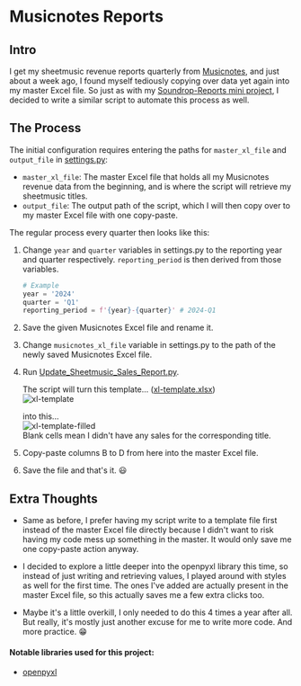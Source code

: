 Musicnotes Reports
==================

Intro
-----
I get my sheetmusic revenue reports quarterly from [Musicnotes](https://www.musicnotes.com/sheet-music/artist/jeremy-ng), and just about a week ago, I found myself tediously copying over data yet again into my master Excel file. So just as with my [Soundrop-Reports mini project](https://github.com/jeremyngcode/Soundrop-Reports), I decided to write a similar script to automate this process as well.

The Process
-----------
The initial configuration requires entering the paths for `master_xl_file` and `output_file` in [settings.py](settings.py):
- `master_xl_file`: The master Excel file that holds all my Musicnotes revenue data from the beginning, and is where the script will retrieve my sheetmusic titles.
- `output_file`: The output path of the script, which I will then copy over to my master Excel file with one copy-paste.

The regular process every quarter then looks like this:
1. Change `year` and `quarter` variables in settings.py to the reporting year and quarter respectively. `reporting_period` is then derived from those variables.
   ```py
   # Example
   year = '2024'
   quarter = 'Q1'
   reporting_period = f'{year}-{quarter}' # 2024-Q1
   ```
2. Save the given Musicnotes Excel file and rename it.
3. Change `musicnotes_xl_file` variable in settings.py to the path of the newly saved Musicnotes Excel file.
4. Run [Update_Sheetmusic_Sales_Report.py](Update_Sheetmusic_Sales_Report.py).

   The script will turn this template... ([xl-template.xlsx](xl-template.xlsx)) <br>
   ![xl-template](https://github.com/jeremyngcode/Musicnotes-Reports/assets/156220343/32826afc-b281-4eb2-98fe-6ca98fdb1482)

   into this... <br>
   ![xl-template-filled](https://github.com/jeremyngcode/Musicnotes-Reports/assets/156220343/e158e875-1523-4d1f-b144-e58be4b60f21) <br>
   Blank cells mean I didn't have any sales for the corresponding title.
5. Copy-paste columns B to D from here into the master Excel file.
6. Save the file and that's it. 😃

Extra Thoughts
--------------
- Same as before, I prefer having my script write to a template file first instead of the master Excel file directly because I didn't want to risk having my code mess up something in the master. It would only save me one copy-paste action anyway.

- I decided to explore a little deeper into the openpyxl library this time, so instead of just writing and retrieving values, I played around with styles as well for the first time. The ones I've added are actually present in the master Excel file, so this actually saves me a few extra clicks too.

- Maybe it's a little overkill, I only needed to do this 4 times a year after all. But really, it's mostly just another excuse for me to write more code. And more practice. 😁

#### Notable libraries used for this project:
- [openpyxl](https://pypi.org/project/openpyxl/)
